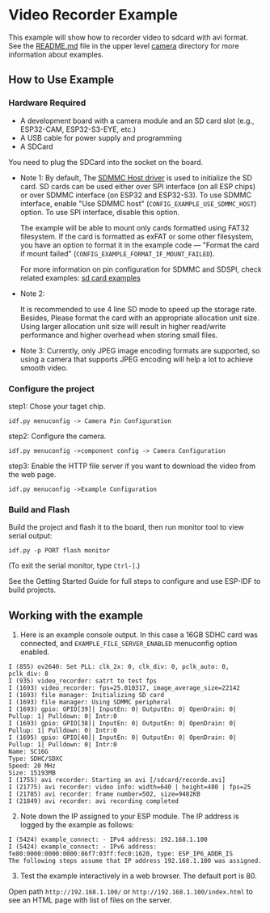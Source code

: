 # Video Recorder Example

This example will show how to recorder video to sdcard with avi format.  
See the [README.md](../README.md) file in the upper level [camera](../) directory for more information about examples.  

## How to Use Example

### Hardware Required

* A development board with a camera module and an SD card slot  (e.g., ESP32-CAM, ESP32-S3-EYE, etc.)
* A USB cable for power supply and programming
* A SDCard

You need to plug the SDCard into the socket on the board.

- Note 1:
  By default, The [SDMMC Host driver](https://docs.espressif.com/projects/esp-idf/zh_CN/v4.4.1/esp32/api-reference/peripherals/sdmmc_host.html)  is used to initialize the SD card. SD cards can be used either over SPI interface (on all ESP chips) or over SDMMC interface (on ESP32 and ESP32-S3). To use SDMMC interface, enable "Use SDMMC host" (`CONFIG_EXAMPLE_USE_SDMMC_HOST`) option. To use SPI interface, disable this option.
  
  The example will be able to mount only cards formatted using FAT32 filesystem. If the card is formatted as exFAT or some other filesystem, you have an option to format it in the example code — "Format the card if mount failed" (`CONFIG_EXAMPLE_FORMAT_IF_MOUNT_FAILED`).

  For more information on pin configuration for SDMMC and SDSPI, check related examples: [sd card examples](https://github.com/espressif/esp-idf/tree/release/v4.4/examples/storage/sd_card)
  
- Note 2:

  It is recommended to use 4 line SD mode to speed up the storage rate. Besides, Please format the card with an appropriate allocation unit size. Using larger allocation unit size will result in higher read/write performance and higher overhead when storing small files.

- Note 3:
  Currently, only JPEG image encoding formats are supported, so using a camera that supports JPEG encoding will help a lot to achieve smooth video.

### Configure the project

step1: Chose your taget chip.

````
idf.py menuconfig -> Camera Pin Configuration
````
step2: Configure the camera.
```
idf.py menuconfig ->component config -> Camera Configuration
```
step3: Enable the HTTP file server if you want to download the video from the web page.

```
idf.py menuconfig ->Example Configuration
```

### Build and Flash

Build the project and flash it to the board, then run monitor tool to view serial output:

```
idf.py -p PORT flash monitor
```

(To exit the serial monitor, type ``Ctrl-]``.)

See the Getting Started Guide for full steps to configure and use ESP-IDF to build projects.

## Working with the example
1. Here is an example console output. In this case a 16GB SDHC card was connected, and `EXAMPLE_FILE_SERVER_ENABLED` menuconfig option enabled. 
```
I (855) ov2640: Set PLL: clk_2x: 0, clk_div: 0, pclk_auto: 0, pclk_div: 8
I (935) video_recorder: satrt to test fps
I (1693) video_recorder: fps=25.010317, image_average_size=22142
I (1693) file manager: Initializing SD card
I (1693) file manager: Using SDMMC peripheral
I (1693) gpio: GPIO[39]| InputEn: 0| OutputEn: 0| OpenDrain: 0| Pullup: 1| Pulldown: 0| Intr:0 
I (1693) gpio: GPIO[38]| InputEn: 0| OutputEn: 0| OpenDrain: 0| Pullup: 1| Pulldown: 0| Intr:0 
I (1695) gpio: GPIO[40]| InputEn: 0| OutputEn: 0| OpenDrain: 0| Pullup: 1| Pulldown: 0| Intr:0 
Name: SC16G
Type: SDHC/SDXC
Speed: 20 MHz
Size: 15193MB
I (1755) avi recorder: Starting an avi [/sdcard/recorde.avi]
I (21775) avi recorder: video info: width=640 | height=480 | fps=25
I (21785) avi recorder: frame number=502, size=9482KB
I (21849) avi recorder: avi recording completed
```
2. Note down the IP assigned to your ESP module. The IP address is logged by the example as follows:
```
I (5424) example_connect: - IPv4 address: 192.168.1.100
I (5424) example_connect: - IPv6 address:    fe80:0000:0000:0000:86f7:03ff:fec0:1620, type: ESP_IP6_ADDR_IS
The following steps assume that IP address 192.168.1.100 was assigned.
```
3. Test the example interactively in a web browser. The default port is 80.

Open path `http://192.168.1.100/` or `http://192.168.1.100/index.html` to see an HTML page with list of files on the server. 
